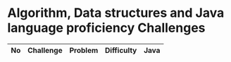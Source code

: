 # Algorithm, Data structures and Java language proficiency Challenges

|   No  |                Challenge                |                                         Problem                                          | Difficulty |                                                         Java                                                         |   
| :---: | :-------------------------------------: | :--------------------------------------------------------------------------------------: | :--------: |  :--------------------------------------------------------------------------------------------------------------------: |

     

